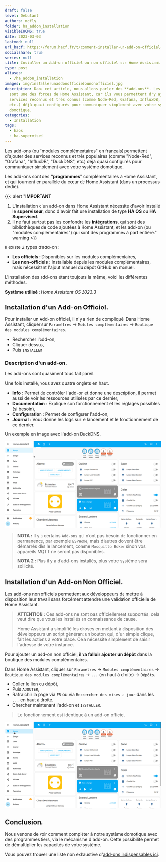 ```yaml
---
draft: false
level: Débutant
authors: mcfly
folder: ha_addon_installation
visibleInCMS: true
date: 2023-03-03
lastmod: null
url_hacf: https://forum.hacf.fr/t/comment-installer-un-add-on-officiel-et-non-officiel/2071/
socialshare: true
series: null
title: Installer un Add-on officiel ou non officiel sur Home Assistant
type: post
aliases:
  - /ha_addon_installation
images: img/installerunaddonofficielounonofficiel.jpg
description: Dans cet article, nous allons parler des **add-ons**. Les add-ons
  sont une des forces de Home Assistant, car ils vous permettent d'y ajouter des
  services reconnus et très connus (comme Node-Red, Grafana, InfluxDB, DuckDNS,
  etc.) déjà quasi configurés pour communiquer simplement avec votre système
  domotique.
categories:
  - Installation
tags:
  - haos
  - ha-supervised
---
```

Les add-ons (ou "modules complémentaires" en français) permettent d'ajouter des services reconnus et très populaires (comme "Node-Red", "Grafana", "InfluxDB", "DuckDNS", etc.) déjà quasi configurés pour communiquer simplement avec votre système domotique.

Les add-ons sont des **"programmes"** complémentaires à Home Assistant, et qui tournent en parallèle du cœur de Home Assistant (dans un processus dédié).

{{< alert "**IMPORTANT**

1. L'installation d'un add-on dans Home Assistant nécessite d'avoir installé le **superviseur**, donc d'avoir fait une installation de type **HA OS** ou **HA Supervised**.
2. Il ne faut surtout pas les confondre les **intégrations**, qui sont des bibliothèques de code ajoutées à Home Assistant, et les add-on (ou "modules complémentaires") qui sont des programmes à part entière." warning >}}

Il existe 2 types d'add-on :

* **Les officiels :** Disponibles sur les modules complémentaires,
* **Les non-officiels** : Installable depuis les modules complémentaires, mais nécessitant l'ajout manuel du dépôt GitHub en manuel.

L'installation des add-ons étant toujours la même, voici les différentes méthodes.

**Système utilisé** *: Home Assistant OS 2023.3*

## Installation d'un Add-on Officiel.

Pour installer un Add-on officiel, il n'y a rien de compliqué.
Dans Home Assistant, cliquer sur `Paramètres` -> `Modules complémentaires` -> `Boutique des modules complémentaires`.

* Rechercher l'add-on,
* Cliquer dessus,
* Puis `INSTALLER`

### Description d'un add-on.

Les add-ons sont quasiment tous fait pareil.

Une fois installé, vous avez quatre onglets en haut.

* **Info** : Permet de contrôler l'add-on et donne une description, il permet aussi de voir les ressources utilisées par ce dernier,
* **Documentation** : Explique son fonctionnement et les réglages possibles (si besoin),
* **Configuration** : Permet de configurer l'add-on,
* **Journal** : Vous donne les logs sur le lancement et le fonctionnement de ce dernier.

Un exemple en image avec l'add-on DuckDNS.

![Ajouter un add-on sur Home Assistant](img/ha_addons_officiel_installation.gif "Ajouter un add-on sur Home Assistant")

> **NOTA :** Il y a certains `Add-ons`  qui n’ont pas besoin de fonctionner en permanence, par exemple `ESPHome`, mais d’autres doivent être démarrés dès le lancement, comme `Mosquitto Boker` sinon vos appareils MQTT ne seront pas disponibles.
>
> **NOTA 2 :**  Plus il y a d’add-ons installés, plus votre système sera sollicité.

## Installation d'un Add-on Non Officiel.

Les add-ons non officiels permettent aux développeurs de mettre à disposition leur travail sans forcément attendre une validation officielle de Home Assistant.

> **ATTENTION :** Ces add-ons ne sont pas officiellement supportés, cela veut dire que vous les installés en connaissance de cause.
>
> Home Assistant a simplifié les choses en mettant à disposition des développeurs un script générant un bouton qui, d'un simple clique, fait les actions à votre place. Cela nécessite simplement de saisir l'adresse de votre instance.

Pour ajouter un add-on non officiel, **il va falloir ajouter un dépôt** dans la boutique des modules complémentaires.

Dans Home Assistant, cliquer sur `Paramètres` -> `Modules complémentaires` -> `Boutique des modules complémentaires` -> `...` (en haut à droite) -> `Dépôts`.

* Coller le lien du dépôt,
* Puis `AJOUTER`,
* Rafraichir la page via `F5` ou via `Rechercher des mises a jour` dans les `...` en haut à droite.
* Chercher maintenant l'add-on et `INSTALLER`.

> Le fonctionnement est identique à un add-on officiel.

![Ajouter le dépot d'un add-on non officiel sur Home Assistant](img/ha_addons_non_officiel_installation.gif "Ajouter le dépot d'un add-on non officiel sur Home Assistant")

## Conclusion.

Nous venons de voir comment compléter à notre système domotique avec des programmes tiers, via le mécanisme d'add-on. Cette possibilité permet de démultiplier les capacités de votre système.

Vous pouvez trouver une liste non exhaustive d'[add-ons indispensables ici](https://dev.hacf.fr/blog/ha_commencer_base_solide/#quels-sont-les-add-ons-indispensables-).